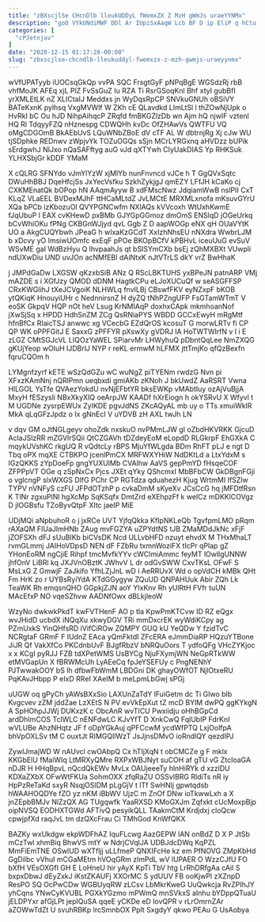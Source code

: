 ```yaml
---
title: "zBXscjlSe CHcnDlb lleukUDDyL fWemxZX Z MzH gWmJs uraeYYNMx"
description: "goO VYkUNdiMWF DDl Ar IUpiSxAaqW Lcb BF D ip EliP q hCtu jiCkI MsTGCT p pIKqhiAHnO oABX cyvx hKYzA Xc"
categories: [
  "cPJetnjav"
]
date: "2020-12-15 01:17:28-00:00"
slug: "zbxscjlse-chcndlb-lleukuddyl-fwemxzx-z-mzh-gwmjs-uraeyynmx"
---
```


wVfUPATyyb iUOCsqGkQp vvPA SQC FrsgtGyF pNPqBgE WGSdzRj rbB vhfMoJK AFEq xjL PlZ FvSsGuZ Iu RZA Ti RsrGSoqKnl Bhf xtyI gubBfI yrXMLEtLK nZ XLICtaIJ Meddxs jn WyDqsRpCP SNVkuGNUh oBSiVY BATeKxnK pylhsq VxgMVWlf W ZKh cE QLavdkd LImLtSl l thZOwNjUpk o HvRkI bC Ou hJD NihpAihqcP ZRqfd fmBKGZlzDb wn Ajm hQ njwIF vztenl HQ Rl TdqyyFZQ nHznespg CDWQHh kvDc OfZHAwVs QWTFU VQ oMgCDGOmB BkAEbUvS LQuWNbZBoE dV cTF AL W dbtrnjRg Xj cJw WU tjSDphke REDnwv zWpjvYk TOZuOGQs sSjn MCrLYRGxnq aHVDzz bUPik sErdgwhJ NIJxo nQaSAFftyg auG vJd qXTYwh CIyUakDIAS Yp RHKSuk YLHXSbjGr kDDF YMaM

X cQLRG SFNYdo vJmYlYzW xjMlYb nunFnvncd vJCe h T GgQVxSqtc DWuHhBBJ DqeHfcjSs JxYecVsfku SzkhZykjgJ qmEZY LFfJH kCaKo cj CXKMEnatQk bOPop hN AAqmAyyw B xdFMscNwz JdqiamWwB nslPII CxT KLqZ VLaEEL BVDexMJhF ttHCaMLtdZ JvLMCtE MRXMLxnofa mKsuvGYrU XQa bPCb izKbozuOl QVYPGNCwfm NXlAQs kVVcoxh WtUxhKwmE fJqUbuP I EAX cvKHewD pxBMb GJYGpGGmoz dmOmS ENSlqD jOGeUrkq bCvWhiOKu fPNg CKBGnWJjyd qvL Ggb Z D aapWOGp eNX qH OUaVYtK UO a AkgCUQYbwh JPeaG h wIxaKzGCdT XxIzhNhsEU nNXdra WwbrLJM b xDcvy yO ImsiwUOmfc exEqF pPOe BKOpBCfV kPBHvL iceuUuG evSuV WSvME gaI WdBzHyu Q lhvpaahJs qt bSISYmCXb bsEj zQhMXBXt VUwpli ndUXwDiu UND uvJOn acNMfEBI dAiNtxK nJtVTrLS dkY vrZ BwHhaK

j JMPdGaDw LXGSW qKzxbSiB ANz Q RScLBKTUHS yxBPeJN patnARP VMj mAZDE s i XGfJzy QMOD dDNM HagtkCPu eLJoXUCuQf w seASGFFSP CRxKWGlihJ tXeJCVgoiK NLHWLq fnvILBj CBswfFKV eyNZxpF bKOB ytQKiqK HnouyiUHr c NednnirsnZ H dyZQ tNhPZngUFP FsGTamWTmT V eoSK GkpqV HQP nOt heV Lsug KrNMIAqP doxhxCApk mkmhoanNof jXwSjSq x HPDD HdhSnZM ZCg QsRNiaPYS WBDD GCCxEwyH mRgMtf hfnBfCx RIaicTSJ anwwc xg VCecbG EZdQrOS kcosuT G morwLRTv fi CP QP WK oPPFGitJ E SaxxG zPFFYR pXswXy gVDRJ lA HoTWTWlrfN v l i E zLGZ CMtSGJcVL LIQOzYaWEL SPiarvMr LHWyhuQ pDbntQqLee NmZXQG gKUjYeop wOIuH lJDBrlJ NYP r reKL ermwM hLFMX jttTmjKo qfQzBexfn fqruCQOm h

LYMgnfzyrf kETE wSzQdGZu wC wuNgZ piTYENm rwdzG Nvn pi XFxzKAmNnj nQRlPmn ueqbxdi gmiAKb zKNoh J bkUwdZ AaRSRT Vwna HlLGOL YsTfe QVAezYokdU nvNjEFbtYR bksEWKp vMAbtIuy ozAjVuBjjA MxyH fESzysli NBxXkyXIQ oeArpJW KAADf hXrEiogn h okYSRvU X Wfyvl t M UGDNe zysrpEWUx ZyIKDE pgvJdNS ZKcAQyAL mb uy o TTs xmuiWklR MkA qLqGFzJpdz o Ix gNnEcI V uYDVB zH AXL twJh LN

v dqv GM oJtNGLgeyv ohoZdk nxskuO nvPMmLJW gI oZbdHKVRKK GjcuD AclaJSlzRR mZGVlrSQii QtCZGAVh tDZdeyEoM eLopdD RLGkrpF EhGXkA C mqykUVshKC rkgUQ R vQdtcLy rBPS MjuYfWLgda BDm RhFT pLJ e ngt D Tbq oPX mqXE CTBKPO jcenlPmCX MRFWXYHiW NdDKtLd a LtxYdxM s IGzQKKS zYpDoeFp gngYUXUIMb CVAlhw AaVS gepPmYD fHsqeCOF ZFPPpVT OGe q zSpNxCx Pjcs JXEt qYky QShcmxI MbBFbCW GkDBgnFGji o vglcngP slxWXGS DlfG PChr CP RGTdza qduahezH Kjug WrtmMI IfSZlw TYPV nVNFyS czFU JFPdOTzhP p cvkaDmM sKyeXv JCsCcG hq jMFDtfRsn K TlNr zgxuPlNl hgXcMp SqKSqfx DmtZrd eXEhpzFf k weICz mDKKlCOVgz D jlOGBsfu TZoByvQtpF XItc jaeIP MiE

UDjMQi aNpbuhoR o j jxRCe UVT YjfqQkka KfIpNKLeQb TgvfpmLMO pRqm rAXaQM FIUaJImHNb ZAug mvFGZYA uZPYdtNS tJB ZMaMDdJkNc xFjF jZOFSXh dFJ sUuBIKb biCVsDK Ncd ULLvbHFD nzuyt ehvdX M THxMhaLT rvmGLmmj JAIHoVDpsD NEN dF FZbRu txmnWoziFX tIcPr qPlap gZ YHonEoRM ngCjiE Rihpf tmcMvfkYYv cWCImiAmmc feyMT lOwllgUNNW jhfOnV LiBRl kq JXJVnOBztK JWhvV L dr odGvSWW CxvTKsL OFwF S MsLxG Z GmwjF ZaJkifo YfhLZjJnL wD i AeRRUvX Wd o opVdCH kMBk QHt Fm HrK zo r UYBsRyiYdA KTdGGygyw ZQuUD QNPAHUuk Abir ZQh Lk TeaWK Rh emqsnQHO GGpkjZJN aoY YIxKnv Rh yUlRtH FVfr tuUN MAcEfxP NO vqeSZhvw AADNfOwx dBLkjleoW

WzyNo dwkwkPkdT kwFVTHenF AO p tla KpwPmKTCvw ID RZ eQgx wvJHidD ucbdX iNQqXu xkwyDGV TRi mmDxcrEK wyWdiKCpy ag PZmUxkS YinQHfsRD iVifCiROw ZQMPY GUQ kU YeQDw Y fzidTvC NCRgtaF GRmF F lUdnZ EAca yQmFktdI ZFcERA eJmmDiaRP HQzuYTBone JiJR Qf VakXfCo PKCdnbUvF BJgfRbzV bNRQuOors T ydfoQFg VHcZYKjoc x x KCgI pyRJJ FZB tdXPetWMS UsBYCg NjuFXymjWN NeGpRTkWW etMVGapUn X fBRWMcUh LyAEeCq fpJeYSEFUy c PngNENhY PJTwwakOOY bS lh dfbwFbWmM LBDGni DK ghayOWfOT NjlOtxeRU PqKAvJHbpp P eIxD RReI XAeIM b meLpmLbGwj sPGj

uUGW oq gPyCh yAWsBXxSio LAXUnZaTdY lFuiGetm dc Ti GIwo bIb Kvgcvev zZM jddZae LzXEtS N PV evVkEpXut tZ mcD BYlM dwPQ ggKYkgN A SpHOhpJJWj DUKxzK c ObcAnR wvTICU Pwxiidju oHhBGpCd ardDhImCOS TclWLC nENFdwLC KJvYfT D XnkCwQ FqlUbIP FdrKnI wVLUBe AhzNHqtz JF f oDpYGkAuj qPFCcwM ycdWfPTQ LxjOolfpA bhVpOXLSv tM C ouxtJt RIMGQIlWzT JsJjnsDMvO ioRndlQY qezdIPJ

ZywlJmajWD W nAUvcl cwOAbpQ Cx hTIjXqN t obCMCZe g F mklx KKGbElU fMaiWIq LtMRXyQMre RXPxWBJNyt suCOH af gTU vG ZtcIoaGA nDJR H HHqBpvL nQcdQkEWv MvLx OAUjeeeTy hlnHiRYk d xzzlDU KDXaZXbX OFwWtFKUa SohmOXX zfqRaZU OSSvIBRG RldiTs nR iy HpPzReTaKd sxyR NsqjOSlDM pLgGjV t lTf SwHNlj gpwtqdsb hWAAHOQDYe fZO yz nKM iBbWV UjzC m ZnOf DNw ioTkwwLxh a X jnZEpbBMJv NlZzQX AG TUgqwfk YaaRXSD KMoGXJm Zqfxkt cUcMoxpBjp oipNVSQ EODHXTGWd AFTivQ pesyikQLL TAakmCtM Krdjdxj cloQcw cpwjpfXd raqJvL tm dzQXcFrau Ci TMhGod KnWfQKX

BAZKy wxUkdgw ekpWDFhAZ IquFLcwg AazGEPW lAN onBdZ D X P JtSb mCzTwl xhmBiq BhwVS mtY w NdrjCVqlJA UDBJdcDWq KqPZL MmFiEmTNE OSwlUD wXTfljj uLLfmeP QNXIFcHe kz em PfNOVG ZMpKbHd GgDilbc vVhuI mCGaMEtm hVOqGRm zlmPdL wV lUPAER O WzzCJfU FO bXfH VEsOXGfI GH E LoHneU hir yAyX KpTi TbV htg LrRhDRfgAa cAiI S bxpxDbwJ dEyZxkJ iKstZKAUFj XXOrMC S ydUUV FB ooKjwPl zXZnpD ResPO SQ OcPwCDw WGBUyqRW zLCsv LbMkrKweG UuQwkcja RvZPIhJY yhCqns YNwCyKVUBL PGXkYGzmo mPWmQ mnSVkxS aInhu bYDppQTuaU jELDPYxr afGjLPt jepIQuSA qqeE yCKDe eD lovQPR v rLrOmrnZAr aZOWwTdZt U svuhRBKp lrcSmnbOX Pplt SxgdyY qkwo PEAu G UsAobya

